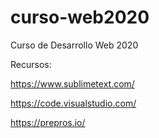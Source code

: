 # curso-web2020
Curso de Desarrollo Web 2020

Recursos:

https://www.sublimetext.com/

https://code.visualstudio.com/

https://prepros.io/
